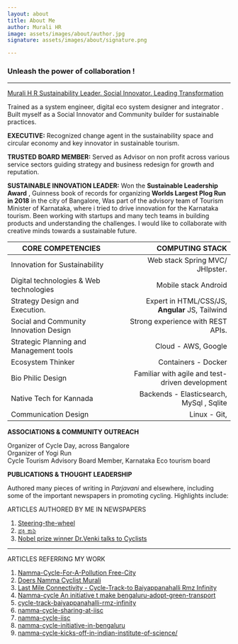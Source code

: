 ```yaml
---
layout: about
title: About Me
author: Murali HR
image: assets/images/about/author.jpg
signature: assets/images/about/signature.png

---
```



### Unleash the power of collaboration !
---
[Murali H R  Sustainability Leader. Social Innovator. Leading Transformation](https://himurali.github.io)
 
Trained as a system engineer, digital eco system designer and integrator . Built myself as a Social Innovator and Community builder for sustainable practices.

**EXECUTIVE:** Recognized change agent in the sustainability space and circular economy and key innovator in sustainable tourism.

**TRUSTED BOARD MEMBER:** Served as Advisor on non profit  across various service sectors guiding strategy and business redesign for growth and reputation.

**SUSTAINABLE INNOVATION LEADER:** Won the **Sustainable Leadership Award** , Guinness book of records for organizing    **Worlds Largest Plog Run in 2018**   in the city of Bangalore,
Was part of the advisory team of Tourism Minister of Karnataka, where i tried to drive innovation for the Karnataka tourism. Been working with startups and many tech teams in building products and understanding the challenges. I would like to collaborate with creative minds towards a sustainable future.


| CORE COMPETENCIES                       |                                 COMPUTING STACK |
| --------------------------------------- | -----------------------------------------------:|
| Innovation for Sustainability           |                 Web stack Spring MVC/ JHIpster. |
| Digital technologies & Web technologies |                            Mobile stack Android |
| Strategy Design and Execution.          | Expert in HTML/CSS/JS, **Angular** JS, Tailwind |
| Social and Community Innovation Design  |               Strong experience with REST APIs. |
| Strategic Planning and Management tools |                             Cloud - AWS, Google |
| Ecosystem Thinker                       |                             Containers - Docker |
| Bio Philic Design                       | Familiar with agile and test-driven development |
| Native Tech for Kannada                 |        Backends - Elasticsearch, MySql , Sqlite |
| Communication Design                    |                                    Linux - Git, |



**ASSOCIATIONS & COMMUNITY OUTREACH**

Organizer of Cycle Day, across Bangalore  
Organizer of Yogi Run  
Cycle Tourism Advisory Board Member, Karnataka Eco tourism board  


**PUBLICATIONS & THOUGHT LEADERSHIP**

Authored many pieces of writing in *Parjavani* and elsewhere, including some of the important newspapers in promoting cycling. Highlights include:


ARTICLES AUTHORED BY ME IN NEWSPAPERS


1. [Steering-the-wheel ](https://www.thehindu.com/sci-tech/energy-and-environment/Steering-the-wheel/article16816162.ece)
1. [ಪಕ್ಷಿ ಕಾಶಿ ](https://www.prajavani.net/article/%E0%B2%AA%E0%B2%95%E0%B3%8D%E0%B2%B7%E0%B2%BF%E0%B2%95%E0%B2%BE%E0%B2%B6%E0%B2%BF)
1. [Nobel prize winner Dr.Venki talks to Cyclists](https://bengaluru.citizenmatters.in/1680-nobel-prize-winner-dr-venki-talks-to-cyclists-1680)  
 ---  
 
 
ARTICLES REFERRING MY WORK


1. [Namma-Cycle-For-A-Pollution Free-City](https://www.thehindu.com/features/homes-and-gardens/namma-cycle-for-a-pollutionfree-city/article5586200.ece)
1. [Doers Namma Cyclist Murali ](https://nextbigwhat.com/doers-namma-cyclist-murali/)
1. [Last Mile Connectivity - Cycle-Track-to Baiyappanahalli Rmz Infinity](https://https://www.deccanherald.com/content/566797/cycle-track-baiyappanahalli-rmz-infinity.html)
1. [Namma-cycle An initiative t make bengaluru-adopt-green-transport](https://economictimes.indiatimes.com/news/politics-and-nation/namma-cycle-an-initiative-to-make-bengaluru-adopt-green-transport/articleshow/52087665.cms)
1. [cycle-track-baiyappanahalli-rmz-infinity](https://https://www.deccanherald.com/content/566797/cycle-track-baiyappanahalli-rmz-infinity.html)
2. [namma-cycle-sharing-at-iisc](https://bengaluru.citizenmatters.in/4803-namma-cycle-sharing-at-iisc-4803 )
3. [namma-cycle-iisc](https://bangaloremirror.indiatimes.com/bangalore/others/namma-cycle-iisc/articleshow/25224930.cms)
4. [namma-cycle-initiative-in-bengaluru](https://www.enidhi.net/2013/04/namma-cycle-initiative-in-bengaluru.html )
5. [namma-cycle-kicks-off-in-indian-institute-of-science/](https://bsahercules.com/namma-cycle-kicks-off-in-indian-institute-of-science/)
